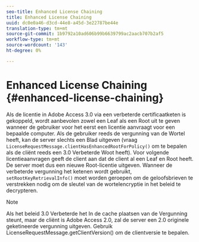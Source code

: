 ```yaml
---
seo-title: Enhanced License Chaining
title: Enhanced License Chaining
uuid: dc0e0a46-d3cd-44e8-a45d-3e22787be44e
translation-type: tm+mt
source-git-commit: 1b9792a10ad606b99b6639799ac2aacb707b2af5
workflow-type: tm+mt
source-wordcount: '143'
ht-degree: 0%

---
```



# Enhanced License Chaining {#enhanced-license-chaining}

Als de licentie in Adobe Access 3.0 via een verbeterde certificaatketen is gekoppeld, wordt aanbevolen zowel een Leaf als een Root uit te geven wanneer de gebruiker voor het eerst een licentie aanvraagt voor een bepaalde computer. Als de gebruiker reeds de vergunning van de Wortel heeft, kan de server slechts een Blad uitgeven (vraag `LicenseRequestMessage.clientHasEnhancedRootForPolicy()` om te bepalen als de cliënt reeds een 3.0 Verbeterde Woot heeft). Voor volgende licentieaanvragen geeft de client aan dat de client al een Leaf en Root heeft. De server moet dus een nieuwe Root-licentie uitgeven. Wanneer de verbeterde vergunning het ketenen wordt gebruikt, `setRootKeyRetrievalInfo()` moet worden geroepen om de geloofsbrieven te verstrekken nodig om de sleutel van de wortelencryptie in het beleid te decrypteren.

>[!NOTE]
>
>Als het beleid 3.0 Verbeterde het In de cache plaatsen van de Vergunning steunt, maar de cliënt is Adobe Access 2.0, zal de server een 2.0 originele geketineerde vergunning uitgeven. Gebruik LicenseRequestMessage.getClientVersion() om de clientversie te bepalen.

